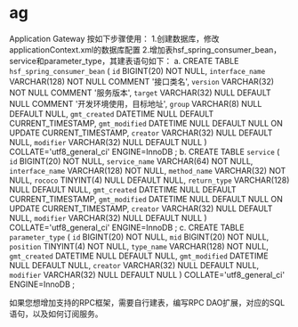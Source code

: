 # ag
Application Gateway
按如下步骤使用：
1.创建数据库，修改applicationContext.xml的数据库配置
2.增加表hsf_spring_consumer_bean，service和parameter_type，其建表语句如下：
  a.
  CREATE TABLE `hsf_spring_consumer_bean` (
	`id` BIGINT(20) NOT NULL,
	`interface_name` VARCHAR(128) NOT NULL COMMENT '接口类名',
	`version` VARCHAR(32) NOT NULL COMMENT '服务版本',
	`target` VARCHAR(32) NULL DEFAULT NULL COMMENT '开发环境使用，目标地址',
	`group` VARCHAR(8) NULL DEFAULT NULL,
	`gmt_created` DATETIME NULL DEFAULT CURRENT_TIMESTAMP,
	`gmt_modified` DATETIME NULL DEFAULT NULL ON UPDATE CURRENT_TIMESTAMP,
	`creator` VARCHAR(32) NULL DEFAULT NULL,
	`modifier` VARCHAR(32) NULL DEFAULT NULL
)
COLLATE='utf8_general_ci'
ENGINE=InnoDB
;
  b.
  CREATE TABLE `service` (
	`id` BIGINT(20) NOT NULL,
	`service_name` VARCHAR(64) NOT NULL,
	`interface_name` VARCHAR(128) NOT NULL,
	`method_name` VARCHAR(32) NOT NULL,
	`rococo` TINYINT(4) NULL DEFAULT NULL,
	`return_type` VARCHAR(128) NULL DEFAULT NULL,
	`gmt_created` DATETIME NULL DEFAULT CURRENT_TIMESTAMP,
	`gmt_modified` DATETIME NULL DEFAULT NULL ON UPDATE CURRENT_TIMESTAMP,
	`creator` VARCHAR(32) NULL DEFAULT NULL,
	`modifier` VARCHAR(32) NULL DEFAULT NULL
)
COLLATE='utf8_general_ci'
ENGINE=InnoDB
;
  c.
  CREATE TABLE `parameter_type` (
	`id` BIGINT(20) NOT NULL,
	`mid` BIGINT(20) NOT NULL,
	`position` TINYINT(4) NOT NULL,
	`type_name` VARCHAR(128) NOT NULL,
	`gmt_created` DATETIME NULL DEFAULT NULL,
	`gmt_modified` DATETIME NULL DEFAULT NULL,
	`creator` VARCHAR(32) NULL DEFAULT NULL,
	`modifier` VARCHAR(32) NULL DEFAULT NULL
)
COLLATE='utf8_general_ci'
ENGINE=InnoDB
;

如果您想增加支持的RPC框架，需要自行建表，编写RPC DAO扩展，对应的SQL语句，以及如何订阅服务。
